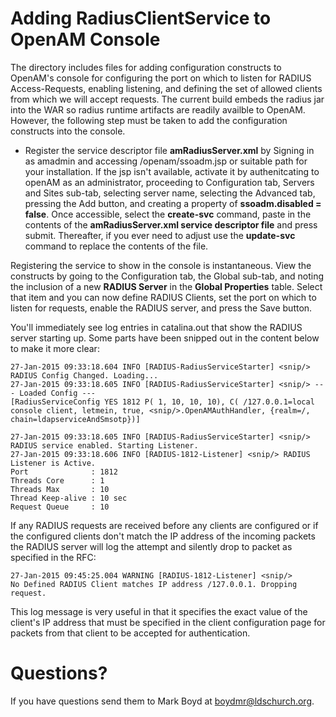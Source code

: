 # Adding RadiusClientService to OpenAM Console

The directory includes files for adding configuration constructs to OpenAM's console for configuring the port on which
to listen for RADIUS Access-Requests, enabling listening, and defining the set of allowed clients from which we will 
accept requests. The current build embeds the radius jar into the WAR so radius runtime artifacts are readily availble
to OpenAM. However, the following step must be taken to add the configuration constructs into the console.

* Register the service descriptor file __amRadiusServer.xml__ by Signing in as amadmin and accessing /openam/ssoadm.jsp or suitable path
for your installation. If the jsp isn't available, activate it by authenitcating
to openAM as an administrator, proceeding to Configuration tab, Servers and Sites sub-tab, selecting server name,
selecting the Advanced tab, pressing the Add button, and creating a property of __ssoadm.disabled = false__. Once
accessible, select the __create-svc__ command, paste in the contents of the __amRadiusServer.xml service descriptor file__ and 
press submit. Thereafter, if you ever need to adjust use the __update-svc__ command to replace the contents of the file. 

Registering the service to show in the console is instantaneous. View the constructs by going to the Configuration tab,
the Global sub-tab, and noting the inclusion of a new __RADIUS Server__ in the __Global Properties__ table. Select that
item and you can now define RADIUS Clients, set the port on which to listen for requests, enable the RADIUS server, and
press the Save button.

You'll immediately see log entries in catalina.out that show the RADIUS server starting up. Some parts have been snipped
out in the content below to make it more clear:

    27-Jan-2015 09:33:18.604 INFO [RADIUS-RadiusServiceStarter] <snip/> RADIUS Config Changed. Loading...
    27-Jan-2015 09:33:18.605 INFO [RADIUS-RadiusServiceStarter] <snip/> --- Loaded Config ---
    [RadiusServiceConfig YES 1812 P( 1, 10, 10, 10), C( /127.0.0.1=local console client, letmein, true, <snip/>.OpenAMAuthHandler, {realm=/, chain=ldapserviceAndSmsotp})]

    27-Jan-2015 09:33:18.605 INFO [RADIUS-RadiusServiceStarter] <snip/> RADIUS service enabled. Starting Listener.
    27-Jan-2015 09:33:18.606 INFO [RADIUS-1812-Listener] <snip/> RADIUS Listener is Active.
    Port              : 1812
    Threads Core      : 1
    Threads Max       : 10
    Thread Keep-alive : 10 sec
    Request Queue     : 10

If any RADIUS requests are received before any clients are configured or if the configured clients don't match the IP
address of the incoming packets the RADIUS server will log the attempt and silently drop to packet as specified in the RFC:

    27-Jan-2015 09:45:25.004 WARNING [RADIUS-1812-Listener] <snip/>
    No Defined RADIUS Client matches IP address /127.0.0.1. Dropping request.

This log message is very useful in that it specifies the exact value of the client's IP address that must be specified
in the client configuration page for packets from that client to be accepted for authentication.

# Questions?

If you have questions send them to Mark Boyd
at boydmr@ldschurch.org.

